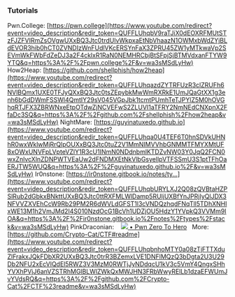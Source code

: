 
### Tutorials 

Pwn.College: [https://pwn.college](https://www.youtube.com/redirect?event=video_description&redir_token=QUFFLUhqbV9raTJiX0dEOXRFMUtSTzFJZFVIRmZsOVgwUXxBQ3Jtc0trdUlvWkpxaEtNbVhaazN1OWMxbWdZYjBLdEVOR3hib0hCT0ZVNDIzWnFUdlVKcERSYnFaX3ZPRU45ZW1yMTkwaVp2SEVmWkFWbFdZeDJ3a2F4cklxR1RaN0NEMHRCbjBtSFpjSjBTMVdxanFTYW9YTQ&q=https%3A%2F%2Fpwn.college%2F&v=wa3sMSdLyHw)
How2Heap: [https://github.com/shellphish/how2heap](https://www.youtube.com/redirect?event=video_description&redir_token=QUFFLUhqazdZYTRFUzR3clZRUFh6NVlBQmx1UXE0TFJyQXxBQ3Jtc0tsZEpybkMwWmRXRkE1UmJQaGtXX1g3enh6bGdDWmFSSWl4QmtIY29sV045VGpJbk1tcmtPUmhTeTJPYlZ5M0hOVGhqRTJFX3ZBRWNxeEtpOTdwZjNCVEFwS2ZLUVI1aTFRY2NmNEdCNXpnX2FfaDc3SQ&q=https%3A%2F%2Fgithub.com%2Fshellphish%2Fhow2heap&v=wa3sMSdLyHw) 
NightMare: [https://guyinatuxedo.github.io](https://www.youtube.com/redirect?event=video_description&redir_token=QUFFLUhqa0U4TEF6T0hnSDVkUHNhR0wxWklwMjRrQlpOUXxBQ3Jtc0tuZ2V1MmNIMVVhbGNMMTFMYXMtUF8xOWxUNVFpLVpteVZlY1R3cU1INmN0NDdnbmlKTDZvNW03Y0JqQ2FCN0wxZnlvcXlnZDNPWTVEaUw2dFNDMXEtNkVlbGsyellpVTFSSmU3S1ptTFhOaERJTW5WUQ&q=https%3A%2F%2Fguyinatuxedo.github.io%2F&v=wa3sMSdLyHw) 
Ir0nstone: [https://ir0nstone.gitbook.io/notes/ty...](https://www.youtube.com/redirect?event=video_description&redir_token=QUFFLUhqbURYLXJ2Q08zQVBtaHZPSlRub2dGbkxBNkttUXxBQ3Jtc0ttRXFMLWlDamp5RUljUXBfYnJPRjIyQlJDX3NFVVZXVEhCcW9Rb29PM2R6dWVLdGFST1l3cVNDQzhqdFNqTll5TDhXNHlxWE13M1h2VmJMd2I4S010NzdOcG1BcVh1UDZjOU5HdzY1YVpkQ3VVMm9IOA&q=https%3A%2F%2Fir0nstone.gitbook.io%2Fnotes%2Ftypes%2Fstack&v=wa3sMSdLyHw) 
PinkDraconian:    [![](https://www.gstatic.com/youtube/img/watch/yt_favicon.png) • Pwn Zero To Hero](https://www.youtube.com/playlist?list=PLeSXUd883dhjmKkVXSRgI1nJEZUDzgLf_)   
More: [https://github.com/Crypto-Cat/CTF#readme](https://www.youtube.com/redirect?event=video_description&redir_token=QUFFLUhqbnhoMTY0a08zTjFTTXduZlFrakxJQkFDbXR2UXxBQ3Jtc0trR3BZemxLVE1DNFlMQzQ3bDgta2U3U29Db2NFU2xEcVlQdEl5RWZ3V3MzM0RWTjJyNDdqcU1kV3c5VmY4QngxSHhYVXhPVjJ6anVZSTRhMGlBLWlZWkQxMWJHN3FRbWwyRElLb1dzaEFWUmJvYVdsRQ&q=https%3A%2F%2Fgithub.com%2FCrypto-Cat%2FCTF%23readme&v=wa3sMSdLyHw)
